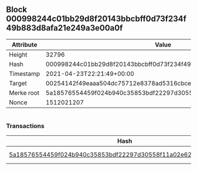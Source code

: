 ## Block 000998244c01bb29d8f20143bbcbff0d73f234f49b883d8afa21e249a3e00a0f

Attribute | Value
--- | ---
Height | 32796
Hash | 000998244c01bb29d8f20143bbcbff0d73f234f49b883d8afa21e249a3e00a0f
Timestamp | 2021-04-23T22:21:49+00:00
Target | 00254142f49eaaa504dc75712e8378ad5316cbcead634704b3734b6271167cc4
Merke root | 5a18576554459f024b940c35853bdf22297d30558f11a02e623aee3859aacf91
Nonce | 1512021207

```

```

### Transactions

Hash | Amount
--- | ---
[5a18576554459f024b940c35853bdf22297d30558f11a02e623aee3859aacf91](5a18576554459f024b940c35853bdf22297d30558f11a02e623aee3859aacf91.md) | 10.00000000 SKEPTI 
